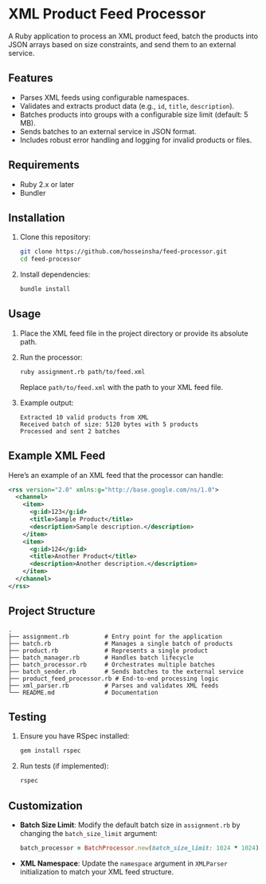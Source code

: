 
# XML Product Feed Processor

A Ruby application to process an XML product feed, batch the products into JSON arrays based on size constraints, and send them to an external service.

## Features

- Parses XML feeds using configurable namespaces.
- Validates and extracts product data (e.g., `id`, `title`, `description`).
- Batches products into groups with a configurable size limit (default: 5 MB).
- Sends batches to an external service in JSON format.
- Includes robust error handling and logging for invalid products or files.

## Requirements

- Ruby 2.x or later
- Bundler

## Installation

1. Clone this repository:

   ```bash
   git clone https://github.com/hosseinsha/feed-processor.git
   cd feed-processor
   ```

2. Install dependencies:

   ```bash
   bundle install
   ```

## Usage

1. Place the XML feed file in the project directory or provide its absolute path.

2. Run the processor:

   ```bash
   ruby assignment.rb path/to/feed.xml
   ```

   Replace `path/to/feed.xml` with the path to your XML feed file.

3. Example output:

   ```plaintext
   Extracted 10 valid products from XML
   Received batch of size: 5120 bytes with 5 products
   Processed and sent 2 batches
   ```

## Example XML Feed

Here’s an example of an XML feed that the processor can handle:

```xml
<rss version="2.0" xmlns:g="http://base.google.com/ns/1.0">
  <channel>
    <item>
      <g:id>123</g:id>
      <title>Sample Product</title>
      <description>Sample description.</description>
    </item>
    <item>
      <g:id>124</g:id>
      <title>Another Product</title>
      <description>Another description.</description>
    </item>
  </channel>
</rss>
```

## Project Structure

```
.
├── assignment.rb          # Entry point for the application
├── batch.rb               # Manages a single batch of products
├── product.rb             # Represents a single product
├── batch_manager.rb       # Handles batch lifecycle
├── batch_processor.rb     # Orchestrates multiple batches
├── batch_sender.rb        # Sends batches to the external service
├── product_feed_processor.rb # End-to-end processing logic
├── xml_parser.rb          # Parses and validates XML feeds
└── README.md              # Documentation
```

## Testing

1. Ensure you have RSpec installed:

   ```bash
   gem install rspec
   ```

2. Run tests (if implemented):

   ```bash
   rspec
   ```

## Customization

- **Batch Size Limit**: Modify the default batch size in `assignment.rb` by changing the `batch_size_limit` argument:

  ```ruby
  batch_processor = BatchProcessor.new(batch_size_limit: 1024 * 1024) # 1 MB limit
  ```

- **XML Namespace**: Update the `namespace` argument in `XMLParser` initialization to match your XML feed structure.
